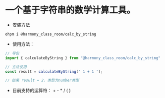 # 一个基于字符串的数学计算工具。  

* 安装方法
``` shell  
ohpm i @harmony_class_room/calc_by_string
```

* 使用方法：  
``` typescript  
// 导包
import { calculateByString } from "@harmony_class_room/calc_by_string"

// 方法使用
const result = calculateByString(' 1 + 1 ');

// 结果 result = 2，类型为number类型
```  

* 目前支持的运算符： + - * / ( )

